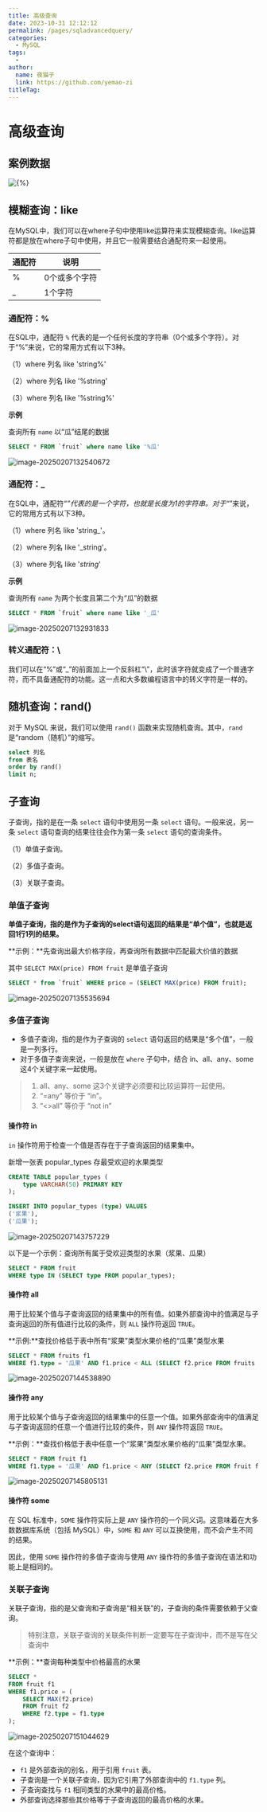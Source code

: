 ```yaml
---
title: 高级查询
date: 2023-10-31 12:12:12
permalink: /pages/sqladvancedquery/
categories:
  - MySQL
tags:
  - 
author: 
  name: 夜猫子
  link: https://github.com/yemao-zi
titleTag: 
---
```


# 高级查询

## **案例数据**

![{%}](https://s2.loli.net/2024/11/01/HtLBQWkzfiOgaGJ.jpg)

## 模糊查询：like

在MySQL中，我们可以在where子句中使用like运算符来实现模糊查询。like运算符都是放在where子句中使用，并且它一般需要结合通配符来一起使用。

| **通配符** | **说明**      |
| ---------- | ------------- |
| %          | 0个或多个字符 |
| _          | 1个字符       |

### 通配符：%

在SQL中，通配符 `%` 代表的是一个任何长度的字符串（0个或多个字符）。对于“%”来说，它的常用方式有以下3种。

（1）where 列名 like 'string%'

（2）where 列名 like '%string'

（3）where 列名 like '%string%'

**示例**

查询所有 `name` 以“瓜”结尾的数据

```sql
SELECT * FROM `fruit` where name like '%瓜'
```

![image-20250207132540672](https://s2.loli.net/2025/02/07/1QpSoJmPIBliNGz.png)

### 通配符：_

在SQL中，通配符“_”代表的是一个字符，也就是长度为1的字符串。对于“_”来说，它的常用方式有以下3种。

（1）where 列名 like 'string_'。

（2）where 列名 like '_string'。

（3）where 列名 like '_string_'

**示例**

查询所有 `name` 为两个长度且第二个为“瓜”的数据

```sql
SELECT * FROM `fruit` where name like '_瓜'
```

![image-20250207132931833](https://s2.loli.net/2025/02/07/CHWbxLfK7nQvB5J.png)

### 转义通配符：\

我们可以在“%”或“_”的前面加上一个反斜杠“\”，此时该字符就变成了一个普通字符，而不具备通配符的功能。这一点和大多数编程语言中的转义字符是一样的。

## 随机查询：rand()

对于 MySQL 来说，我们可以使用 `rand()` 函数来实现随机查询。其中，`rand` 是“random（随机）”的缩写。

```sql
select 列名
from 表名
order by rand()
limit n;
```

## 子查询

子查询，指的是在一条 `select` 语句中使用另一条 `select` 语句。一般来说，另一条 `select` 语句查询的结果往往会作为第一条 `select` 语句的查询条件。

（1）单值子查询。

（2）多值子查询。

（3）关联子查询。

### 单值子查询

**单值子查询，指的是作为子查询的select语句返回的结果是“单个值”，也就是返回1行1列的结果。**

**示例：**先查询出最大价格字段，再查询所有数据中匹配最大价值的数据

其中 `SELECT MAX(price) FROM fruit` 是单值子查询

```sql
SELECT * from `fruit` WHERE price = (SELECT MAX(price) FROM fruit);
```

![image-20250207135535694](https://s2.loli.net/2025/02/07/wZ8MexNmzYdj9qU.png)

### 多值子查询

- 多值子查询，指的是作为子查询的 `select` 语句返回的结果是“多个值”，一般是一列多行。
- 对于多值子查询来说，一般是放在 `where` 子句中，结合 in、all、any、some 这4个关键字来一起使用。

> 1. all、any、some 这3个关键字必须要和比较运算符一起使用。
> 2. “=any” 等价于 “in”。
> 3. “<>all” 等价于 “not in”

#### 操作符 in 

`in` 操作符用于检查一个值是否存在于子查询返回的结果集中。

新增一张表 popular_types 存最受欢迎的水果类型

```sql
CREATE TABLE popular_types (
    type VARCHAR(50) PRIMARY KEY
);
 
INSERT INTO popular_types (type) VALUES
('浆果'),
('瓜果');
```

![image-20250207143757229](https://s2.loli.net/2025/02/07/Z4Dgmk1LfrtMiQl.png)

以下是一个示例：查询所有属于受欢迎类型的水果（浆果、瓜果）

```sql
SELECT * FROM fruit
WHERE type IN (SELECT type FROM popular_types);
```

#### 操作符 all

用于比较某个值与子查询返回的结果集中的所有值。如果外部查询中的值满足与子查询返回的所有值进行比较的条件，则 `ALL` 操作符返回 `TRUE`。

**示例:**查找价格低于表中所有“浆果”类型水果价格的“瓜果”类型水果

```sql
SELECT * FROM fruits f1
WHERE f1.type = '瓜果' AND f1.price < ALL (SELECT f2.price FROM fruits f2 WHERE f2.type = '浆果');
```

![image-20250207144538890](https://s2.loli.net/2025/02/07/5i3s6lvcP78taAD.png)

#### 操作符 any

用于比较某个值与子查询返回的结果集中的任意一个值。如果外部查询中的值满足与子查询返回的任意一个值进行比较的条件，则 `ANY` 操作符返回 `TRUE`。

**示例：**查找价格低于表中任意一个“浆果”类型水果价格的“瓜果”类型水果。

```sql
SELECT * FROM fruit f1
WHERE f1.type = '瓜果' AND f1.price < ANY (SELECT f2.price FROM fruit f2 WHERE f2.type = '浆果');
```

![image-20250207145805131](https://s2.loli.net/2025/02/07/l68x4L9AGCtQXph.png)

#### 操作符 some 

在 SQL 标准中，`SOME` 操作符实际上是 `ANY` 操作符的一个同义词。这意味着在大多数数据库系统（包括 MySQL）中，`SOME` 和 `ANY` 可以互换使用，而不会产生不同的结果。

因此，使用 `SOME` 操作符的多值子查询与使用 `ANY` 操作符的多值子查询在语法和功能上是相同的。

### 关联子查询

关联子查询，指的是父查询和子查询是“相关联”的，子查询的条件需要依赖于父查询。

> 特别注意，关联子查询的关联条件判断一定要写在子查询中，而不是写在父查询中

**示例：**查询每种类型中价格最高的水果

```sql
SELECT *
FROM fruit f1
WHERE f1.price = (
    SELECT MAX(f2.price)
    FROM fruit f2
    WHERE f2.type = f1.type
);
```

![image-20250207151044629](https://s2.loli.net/2025/02/07/PxLE8rYsfIwFzCj.png)

在这个查询中：

- `f1` 是外部查询的别名，用于引用 `fruit` 表。
- 子查询是一个关联子查询，因为它引用了外部查询中的 `f1.type` 列。
- 子查询查找与 `f1` 相同类型的水果中的最高价格。
- 外部查询选择那些其价格等于子查询返回的最高价格的水果。